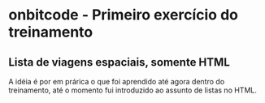 # onbitcode - Primeiro exercício do treinamento

## Lista de viagens espaciais, somente HTML

A idéia é por em prárica o que foi aprendido até agora dentro do treinamento, até o momento fui introduzido ao assunto de listas no HTML.
